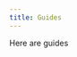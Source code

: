 ```yaml
---
title: Guides
---
```

Here are guides

<router-link v-for="p in guideSidebar[0].pages" :to='g(p).link' v-text="g(p).name"></router-link>

<script setup lang="ts">
import { guides, guideSidebar } from '@/data'

function g(page) {
  return guides[page];
}
</script>
